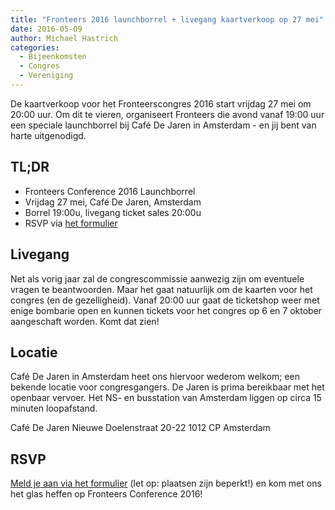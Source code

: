 ```yaml
---
title: "Fronteers 2016 launchborrel + livegang kaartverkoop op 27 mei"
date: 2016-05-09
author: Michael Hastrich
categories: 
  - Bijeenkomsten
  - Congres
  - Vereniging
---
```

De kaartverkoop voor het Fronteerscongres 2016 start vrijdag 27 mei om 20:00 uur. Om dit te vieren, organiseert Fronteers die avond vanaf 19:00 uur een speciale launchborrel bij Café De Jaren in Amsterdam - en jij bent van harte uitgenodigd.

## TL;DR

* Fronteers Conference 2016 Launchborrel
* Vrijdag 27 mei, Café De Jaren, Amsterdam
* Borrel 19:00u, livegang ticket sales 20:00u
* RSVP via [het formulier](/nl/activiteiten/2016/fronteers-2016-launchborrel)

## Livegang

Net als vorig jaar zal de congrescommissie aanwezig zijn om eventuele vragen te beantwoorden. Maar het gaat natuurlijk om de kaarten voor het congres (en de gezelligheid). Vanaf 20:00 uur gaat de ticketshop weer met enige bombarie open en kunnen tickets voor het congres op 6 en 7 oktober aangeschaft worden. Komt dat zien!

## Locatie

Café De Jaren in Amsterdam heet ons hiervoor wederom welkom; een bekende locatie voor congresgangers. De Jaren is prima bereikbaar met het openbaar vervoer. Het NS- en busstation van Amsterdam liggen op circa 15 minuten loopafstand.

Café De Jaren
Nieuwe Doelenstraat 20-22
1012 CP Amsterdam

## RSVP

[Meld je aan via het formulier](/nl/activiteiten/2016/fronteers-2016-launchborrel) (let op: plaatsen zijn beperkt!) en kom met ons het glas heffen op Fronteers Conference 2016!

